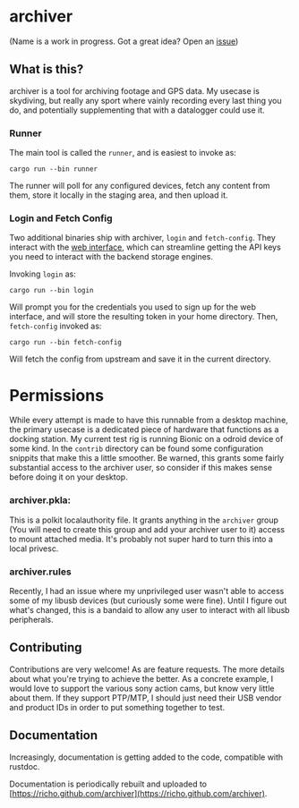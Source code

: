 archiver
========

(Name is a work in progress. Got a great idea? Open an [issue](https://github.com/richo/archiver/issues))

What is this?
-------------

archiver is a tool for archiving footage and GPS data. My usecase is skydiving,
but really any sport where vainly recording every last thing you do, and
potentially supplementing that with a datalogger could use it.

### Runner

The main tool is called the `runner`, and is easiest to invoke as:

    cargo run --bin runner

The runner will poll for any configured devices, fetch any content from them,
store it locally in the staging area, and then upload it.

### Login and Fetch Config

Two additional binaries ship with archiver, `login` and `fetch-config`. They
interact with the [web interface][web-interface], which can streamline getting
the API keys you need to interact with the backend storage engines.

Invoking `login` as:

    cargo run --bin login

Will prompt you for the credentials you used to sign up for the web interface,
and will store the resulting token in your home directory. Then, `fetch-config`
invoked as:

    cargo run --bin fetch-config

Will fetch the config from upstream and save it in the current directory.

Permissions
===========

While every attempt is made to have this runnable from a desktop machine, the
primary usecase is a dedicated piece of hardware that functions as a docking
station. My current test rig is running Bionic on a odroid device of some kind.
In the `contrib` directory can be found some configuration snippits that make
this a little smoother. Be warned, this grants some fairly substantial access
to the archiver user, so consider if this makes sense before doing it on your
desktop.

### archiver.pkla:

This is a polkit localauthority file. It grants anything in the `archiver`
group (You will need to create this group and add your archiver user to it)
access to mount attached media. It's probably not super hard to turn this into
a local privesc.

### archiver.rules

Recently, I had an issue where my unprivileged user wasn't able to access some
of my libusb devices (but curiously some were fine). Until I figure out what's
changed, this is a bandaid to allow any user to interact with all libusb
peripherals.

Contributing
------------

Contributions are very welcome! As are feature requests. The more details about
what you're trying to achieve the better. As a concrete example, I would love
to support the various sony action cams, but know very little about them. If
they support PTP/MTP, I should just need their USB vendor and product IDs in
order to put something together to test.

Documentation
-------------

Increasingly, documentation is getting added to the code, compatible with rustdoc.

Documentation is periodically rebuilt and uploaded to [https://richo.github.com/archiver](https://richo.github.com/archiver).

[web-interface]: https://onatopp.psych0tik.net/
